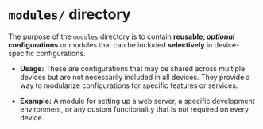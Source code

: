# `modules/` directory

The purpose of the `modules` directory is to contain **reusable, *optional* configurations** or modules that can be included **selectively** in device-specific configurations.

- **Usage:** These are configurations that may be shared across multiple devices but are not necessarily included in all devices. They provide a way to modularize configurations for specific features or services.

- **Example:** A module for setting up a web server, a specific development environment, or any custom functionality that is not required on every device.